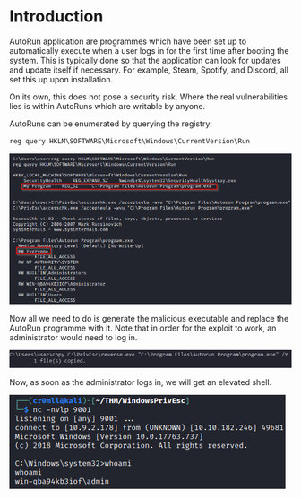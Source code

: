 # Introduction
AutoRun application are programmes which have been set up to automatically execute when a user logs in for the first time after booting the system. This is typically done so that the application can look for updates and update itself if necessary. For example, Steam, Spotify, and Discord, all set this up upon installation.

On its own, this does not pose a security risk. Where the real vulnerabilities lies is within AutoRuns which are writable by anyone.

AutoRuns can be enumerated by querying the registry:

```powershell
reg query HKLM\SOFTWARE\Microsoft\Windows\CurrentVersion\Run
```

![](Resources/Images/AutoRuns/Query%20AutoRuns.png)

Now all we need to do is generate the malicious executable and replace the AutoRun programme with it. Note that in order for the exploit to work, an administrator would need to log in.

![](Resources/Images/AutoRuns/Copy%20AutoRun.png)

Now, as soon as the administrator logs in, we will get an elevated shell.

![](Resources/Images/Admin%20Shell.png)
